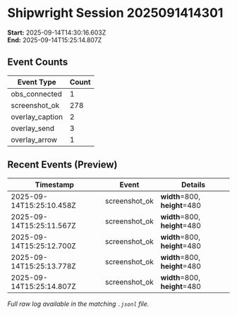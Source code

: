 # Shipwright Session 2025091414301

**Start:** 2025-09-14T14:30:16.603Z  
**End:** 2025-09-14T15:25:14.807Z  

## Event Counts

| Event Type | Count |
|-----------|-------|
| obs_connected | 1 |
| screenshot_ok | 278 |
| overlay_caption | 2 |
| overlay_send | 3 |
| overlay_arrow | 1 |

## Recent Events (Preview)

| Timestamp | Event | Details |
|-----------|-------|---------|
| 2025-09-14T15:25:10.458Z | screenshot_ok | **width**=800, **height**=480 |
| 2025-09-14T15:25:11.567Z | screenshot_ok | **width**=800, **height**=480 |
| 2025-09-14T15:25:12.700Z | screenshot_ok | **width**=800, **height**=480 |
| 2025-09-14T15:25:13.778Z | screenshot_ok | **width**=800, **height**=480 |
| 2025-09-14T15:25:14.807Z | screenshot_ok | **width**=800, **height**=480 |

_Full raw log available in the matching `.jsonl` file._
